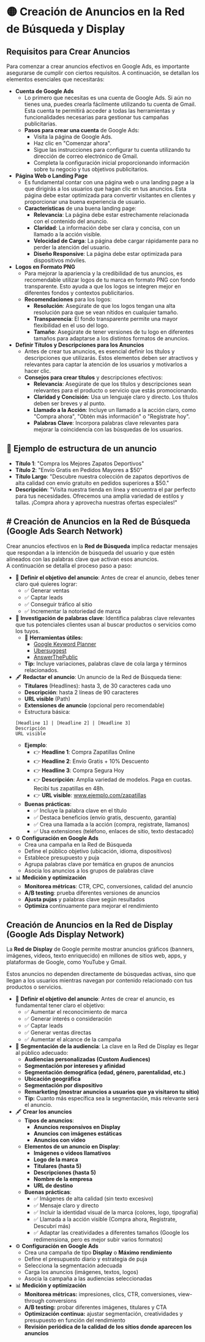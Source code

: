 # 🟡 Creación de Anuncios en la Red de Búsqueda y Display

## Requisitos para Crear Anuncios
Para comenzar a crear anuncios efectivos en Google Ads, es importante asegurarse de cumplir con ciertos requisitos. A continuación, se detallan los elementos esenciales que necesitarás:
- **Cuenta de Google Ads**
    - Lo primero que necesitas es una cuenta de Google Ads. Si aún no tienes una, puedes crearla fácilmente utilizando tu cuenta de Gmail. Esta cuenta te permitirá acceder a todas las herramientas y funcionalidades necesarias para gestionar tus campañas publicitarias.
    - **Pasos para crear una cuenta** de Google Ads:
        - Visita la página de Google Ads.
        - Haz clic en "Comenzar ahora".
        - Sigue las instrucciones para configurar tu cuenta utilizando tu dirección de correo electrónico de Gmail.
        - Completa la configuración inicial proporcionando información sobre tu negocio y tus objetivos publicitarios.
- **Página Web o Landing Page**
    - Es fundamental contar con una página web o una landing page a la que dirigirás a los usuarios que hagan clic en tus anuncios. Esta página debe estar optimizada para convertir visitantes en clientes y proporcionar una buena experiencia de usuario.
    - **Características** de una buena landing page:
        - **Relevancia**: La página debe estar estrechamente relacionada con el contenido del anuncio.
        - **Claridad**: La información debe ser clara y concisa, con un llamado a la acción visible.
        - **Velocidad de Carga**: La página debe cargar rápidamente para no perder la atención del usuario.
        - **Diseño Responsive**: La página debe estar optimizada para dispositivos móviles.
- **Logos en Formato PNG** 
    - Para mejorar la apariencia y la credibilidad de tus anuncios, es recomendable utilizar logos de tu marca en formato PNG con fondo transparente. Esto ayuda a que los logos se integren mejor en diferentes fondos y contextos publicitarios.
    - **Recomendaciones** para los logos:
        - **Resolución**: Asegúrate de que los logos tengan una alta resolución para que se vean nítidos en cualquier tamaño.
        - **Transparencia**: El fondo transparente permite una mayor flexibilidad en el uso del logo.
        - **Tamaño**: Asegúrate de tener versiones de tu logo en diferentes tamaños para adaptarse a los distintos formatos de anuncios.
- **Definir Títulos y Descripciones para los Anuncios** 
    - Antes de crear tus anuncios, es esencial definir los títulos y descripciones que utilizarás. Estos elementos deben ser atractivos y relevantes para captar la atención de los usuarios y motivarlos a hacer clic.
    - **Consejos para crear títulos** y descripciones efectivos:
        - **Relevancia**: Asegúrate de que los títulos y descripciones sean relevantes para el producto o servicio que estás promocionando.
        - **Claridad y Concisión**: Usa un lenguaje claro y directo. Los títulos deben ser breves y al punto.
        - **Llamado a la Acción**: Incluye un llamado a la acción claro, como "Compra ahora", "Obtén más información" o "Regístrate hoy".
        - **Palabras Clave**: Incorpora palabras clave relevantes para mejorar la coincidencia con las búsquedas de los usuarios.

## 📌 Ejemplo de estructura de un anuncio
- **Título 1**: "Compra los Mejores Zapatos Deportivos"
- **Título 2**: "Envío Gratis en Pedidos Mayores a $50"
- **Título Largo**: "Descubre nuestra colección de zapatos deportivos de alta calidad con envío gratuito en pedidos superiores a $50."
- **Descripción**: "Visita nuestra tienda en línea y encuentra el par perfecto para tus necesidades. Ofrecemos una amplia variedad de estilos y tallas. ¡Compra ahora y aprovecha nuestras ofertas especiales!"

## # Creación de Anuncios en la Red de Búsqueda (Google Ads Search Network)

Crear anuncios efectivos en la **Red de Búsqueda** implica redactar mensajes que respondan a la intención de búsqueda del usuario y que estén alineados con las palabras clave que activan esos anuncios.  
A continuación se detalla el proceso paso a paso:
- 📍 **Definir el objetivo del anuncio**: Antes de crear el anuncio, debes tener claro qué quieres lograr:
    - ✅ Generar ventas  
    - ✅ Captar leads  
    - ✅ Conseguir tráfico al sitio  
    - ✅ Incrementar la notoriedad de marca  
- 📝 **Investigación de palabras clave**: Identifica palabras clave relevantes que tus potenciales clientes usan al buscar productos o servicios como los tuyos.
    - 🔎 **Herramientas útiles:**
        - [Google Keyword Planner](https://ads.google.com/home/tools/keyword-planner/)
        - [Ubersuggest](https://neilpatel.com/ubersuggest/)
        - [AnswerThePublic](https://answerthepublic.com/)
    - **Tip:** Incluye variaciones, palabras clave de cola larga y términos relacionados.
- 🖋 **Redactar el anuncio**: Un anuncio de la Red de Búsqueda tiene:
    - **Titulares** (Headlines): hasta 3, de 30 caracteres cada uno
    - **Descripción**: hasta 2 líneas de 90 caracteres
    - **URL visible** (Path)
    - **Extensiones de anuncio** (opcional pero recomendable)
    - Estructura básica:
    ```
    [Headline 1] | [Headline 2] | [Headline 3]
    Descripción
    URL visible
    ```
    - **Ejemplo**:
        - 👉 **Headline 1**: Compra Zapatillas Online
        - 👉 **Headline 2**: Envío Gratis + 10% Descuento
        - 👉 **Headline 3**: Compra Segura Hoy
        - 👉 **Descripción**: Amplia variedad de modelos. Paga en cuotas. Recibí tus zapatillas en 48h.
        - 👉 **URL visible**: www.ejemplo.com/zapatillas
    - **Buenas prácticas**:
        - ✅ Incluye la palabra clave en el título
        - ✅ Destaca beneficios (envío gratis, descuento, garantía)
        - ✅ Crea una llamada a la acción (compra, registrate, llamanos)
        - ✅ Usa extensiones (teléfono, enlaces de sitio, texto destacado)
- ⚙️ **Configuración en Google Ads**
    - Crea una campaña en la Red de Búsqueda
    - Define el público objetivo (ubicación, idioma, dispositivos)
    - Establece presupuesto y puja
    - Agrupa palabras clave por temática en grupos de anuncios
    - Asocia los anuncios a los grupos de palabras clave
- 📊 **Medición y optimización**
    - **Monitorea métricas**: CTR, CPC, conversiones, calidad del anuncio
    - **A/B testing**: prueba diferentes versiones de anuncios
    - **Ajusta pujas** y palabras clave según resultados
    - **Optimiza** continuamente para mejorar el rendimiento


## Creación de Anuncios en la Red de Display (Google Ads Display Network)

La **Red de Display** de Google permite mostrar anuncios gráficos (banners, imágenes, videos, texto enriquecido) en millones de sitios web, apps, y plataformas de Google, como YouTube y Gmail.  

Estos anuncios no dependen directamente de búsquedas activas, sino que llegan a los usuarios mientras navegan por contenido relacionado con tus productos o servicios.

- 📍 **Definir el objetivo del anuncio**: Antes de crear el anuncio, es fundamental tener claro el objetivo:
    - ✅ Aumentar el reconocimiento de marca  
    - ✅ Generar interés o consideración  
    - ✅ Captar leads  
    - ✅ Generar ventas directas  
    - ✅ Aumentar el alcance de la campaña  
- 🎯 **Segmentación de la audiencia**: La clave en la Red de Display es llegar al público adecuado:
    - **Audiencias personalizadas (Custom Audiences)**  
    - **Segmentación por intereses y afinidad**  
    - **Segmentación demográfica (edad, género, parentalidad, etc.)**  
    - **Ubicación geográfica**  
    - **Segmentación por dispositivo**  
    - **Remarketing (mostrar anuncios a usuarios que ya visitaron tu sitio)**  
    - **Tip:** Cuanto más específica sea la segmentación, más relevante será el anuncio.
- 🖋 **Crear los anuncios**
    - **Tipos de anuncios**:
        - **Anuncios responsivos en Display**  
        - **Anuncios con imágenes estáticas**  
        - **Anuncios con video**  
    - **Elementos de un anuncio en Display**:
        - **Imágenes o videos llamativos**  
        - **Logo de la marca**  
        - **Titulares (hasta 5)**  
        - **Descripciones (hasta 5)**  
        - **Nombre de la empresa**  
        - **URL de destino**
    - **Buenas prácticas**:
        - ✅ Imágenes de alta calidad (sin texto excesivo)  
        - ✅ Mensaje claro y directo  
        - ✅ Incluir la identidad visual de la marca (colores, logo, tipografía)  
        - ✅ Llamada a la acción visible (Compra ahora, Registrate, Descubrí más)  
        - ✅ Adaptar las creatividades a diferentes tamaños (Google los redimensiona, pero es mejor subir varios formatos)
- ⚙️ **Configuración en Google Ads**
    - Crea una campaña de tipo **Display** o **Máximo rendimiento**  
    - Define el presupuesto diario y estrategia de puja  
    - Selecciona la segmentación adecuada  
    - Carga los anuncios (imágenes, textos, logos)  
    - Asocia la campaña a las audiencias seleccionadas  
- 📊 **Medición y optimización**
    - **Monitorea métricas:** impresiones, clics, CTR, conversiones, view-through conversions  
    - **A/B testing:** probar diferentes imágenes, titulares y CTA  
    - **Optimización continua:** ajustar segmentación, creatividades y presupuesto en función del rendimiento  
    - **Revisión periódica de la calidad de los sitios donde aparecen los anuncios**